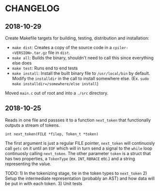 # CHANGELOG

## 2018-10-29

Create Makefile targets for building, testing, distribution and installation:

- `make dist`: Creates a copy of the source code in a `cpiler-<VERSION>.tar.gz` file in `dist`.
- `make all`: Builds the binary, shouldn't need to call this since everything else does
- `make test`: Runs end to end tests
- `make install`: Install the built binary file to `/usr/local/bin` by default. Modify the `installdir` in the call to install somewhere else. (Ex. `sudo make installdir=/somewhere/else install`)

Moved `main.c` out of root and into a `./src` directory.

## 2018-10-25

Reads in one file and passses it to a function `next_token` that functionally outputs a stream of tokens.

    int next_token(FILE *filep, Token_t *token)

The first argument is just a regular FILE pointer, `next_token` will continuosly call `getc` on it until an `EOF` which will in turn send a signal to the `while` loop continuosly calling `next_token`. The other parameter `token` is a struct that has two properties, a `TokenType` (ex. `INT`, `RBRACE` etc.) and a string representing the value.

TODO: 1) In the tokenizing stage, tie in the token types to `next_token` 2) Setup the intermediate representation (probably an AST) and how data will be put in with each token. 3) Unit tests
